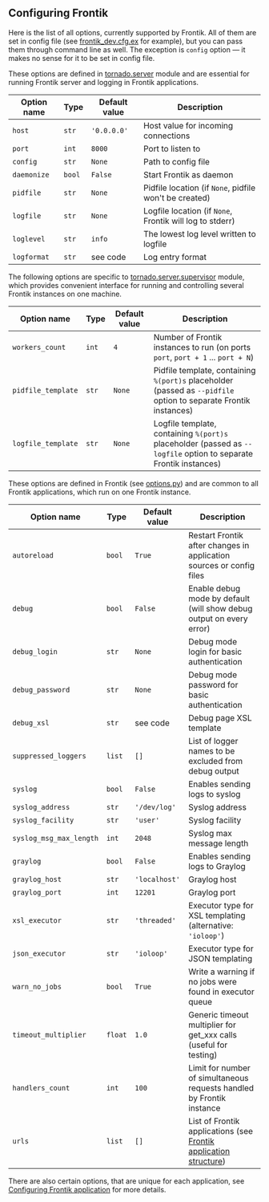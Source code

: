 ## Configuring Frontik

Here is the list of all options, currently supported by Frontik.
All of them are set in config file (see [frontik_dev.cfg.ex](/frontik_dev.cfg.ex) for example),
but you can pass them through command line as well. The exception is `config` option — it makes no sense for it to be set in config file.

These options are defined in [tornado.server](https://github.com/hhru/tornado/blob/master/tornado/server/__init__.py) module
and are essential for running Frontik server and logging in Frontik applications.

| Option name        | Type   | Default value   | Description                                              |
| ------------------ | ------ | --------------- | -------------------------------------------------------- |
| `host`             | `str`  | `'0.0.0.0'`     | Host value for incoming connections                      |
| `port`             | `int`  | `8000`          | Port to listen to                                        |
| `config`           | `str`  | `None`          | Path to config file                                      |
| `daemonize`        | `bool` | `False`         | Start Frontik as daemon                                  |
| `pidfile`          | `str`  | `None`          | Pidfile location (if `None`, pidfile won't be created)   |
| `logfile`          | `str`  | `None`          | Logfile location (if `None`, Frontik will log to stderr) |
| `loglevel`         | `str`  | `info`          | The lowest log level written to logfile                  |
| `logformat`        | `str`  | see code        | Log entry format                                         |

The following options are specific to [tornado.server.supervisor](https://github.com/hhru/tornado/blob/master/tornado/server/supervisor.py)
module, which provides convenient interface for running and controlling several Frontik instances on one machine.

| Option name        | Type   | Default value   | Description                                              |
| ------------------ | ------ | --------------- | -------------------------------------------------------- |
| `workers_count`    | `int`  | `4`             | Number of Frontik instances to run (on ports `port`, `port + 1` ... `port + N`) |
| `pidfile_template` | `str`  | `None`          | Pidfile template, containing `%(port)s` placeholder (passed as `--pidfile` option to separate Frontik instances) |
| `logfile_template` | `str`  | `None`          | Logfile template, containing `%(port)s` placeholder (passed as `--logfile` option to separate Frontik instances) |

These options are defined in Frontik (see [options.py](/frontik/options.py)) and are common to all Frontik applications,
which run on one Frontik instance.

| Option name          | Type    | Default value | Description                                                           |
| -------------------- | ------- | ------------  | --------------------------------------------------------------------- |
| `autoreload`         | `bool`  | `True`        | Restart Frontik after changes in application sources or config files  |
| `debug`              | `bool`  | `False`       | Enable debug mode by default (will show debug output on every error)  |
| `debug_login`        | `str`   | `None`        | Debug mode login for basic authentication                             |
| `debug_password`     | `str`   | `None`        | Debug mode password for basic authentication                          |
| `debug_xsl`          | `str`   | see code      | Debug page XSL template                                               |
| `suppressed_loggers` | `list`  | `[]`          | List of logger names to be excluded from debug output                 |
| `syslog`             | `bool`  | `False`       | Enables sending logs to syslog                                        |
| `syslog_address`     | `str`   | `'/dev/log'`  | Syslog address                                                        |
| `syslog_facility`    | `str`   | `'user'`      | Syslog facility                                                       |
| `syslog_msg_max_length` | `int` | `2048`       | Syslog max message length                                             |
| `graylog`            | `bool`  | `False`       | Enables sending logs to Graylog                                       |
| `graylog_host`       | `str`   | `'localhost'` | Graylog host                                                          |
| `graylog_port`       | `int`   | `12201`       | Graylog port                                                          |
| `xsl_executor`       | `str`   | `'threaded'`  | Executor type for XSL templating (alternative: `'ioloop'`)            |
| `json_executor`      | `str`   | `'ioloop'`    | Executor type for JSON templating                                     |
| `warn_no_jobs`       | `bool`  | `True`        | Write a warning if no jobs were found in executor queue               |
| `timeout_multiplier` | `float` | `1.0`         | Generic timeout multiplier for get_xxx calls (useful for testing)     |
| `handlers_count`     | `int`   | `100`         | Limit for number of simultaneous requests handled by Frontik instance |
| `urls`               | `list`  | `[]`          | List of Frontik applications (see [Frontik application structure](/docs/frontik-app.md)) |

There are also certain options, that are unique for each application, see
[Configuring Frontik application](/docs/config-app.md) for more details.
